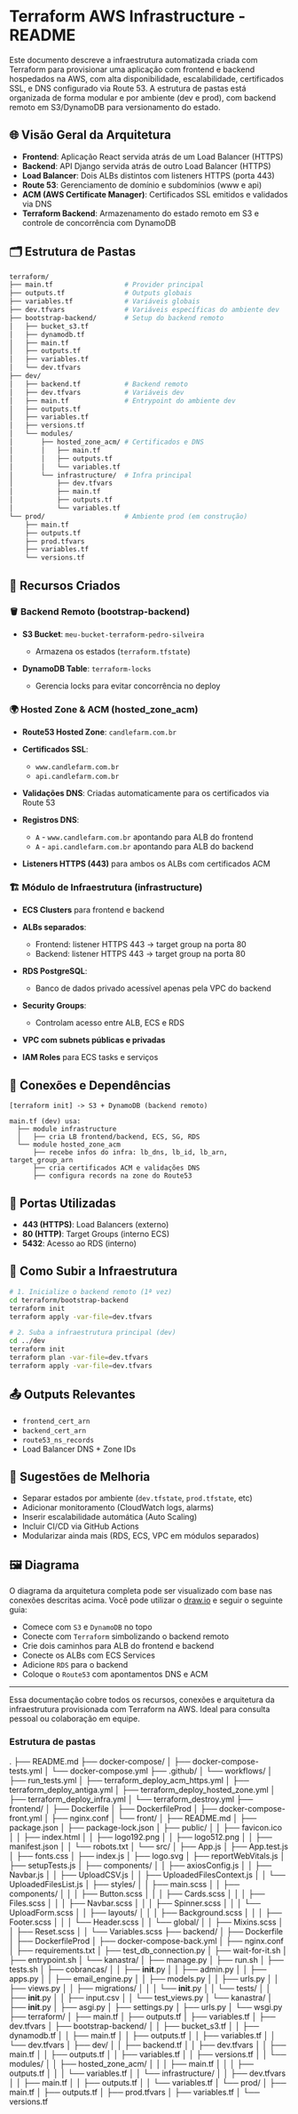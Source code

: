 # Terraform AWS Infrastructure - README

Este documento descreve a infraestrutura automatizada criada com Terraform para provisionar uma aplicação com frontend e backend hospedados na AWS, com alta disponibilidade, escalabilidade, certificados SSL, e DNS configurado via Route 53. A estrutura de pastas está organizada de forma modular e por ambiente (dev e prod), com backend remoto em S3/DynamoDB para versionamento do estado.

## 🌐 Visão Geral da Arquitetura

* **Frontend**: Aplicação React servida atrás de um Load Balancer (HTTPS)
* **Backend**: API Django servida atrás de outro Load Balancer (HTTPS)
* **Load Balancer**: Dois ALBs distintos com listeners HTTPS (porta 443)
* **Route 53**: Gerenciamento de domínio e subdomínios (www e api)
* **ACM (AWS Certificate Manager)**: Certificados SSL emitidos e validados via DNS
* **Terraform Backend**: Armazenamento do estado remoto em S3 e controle de concorrência com DynamoDB

## 🗂️ Estrutura de Pastas

```bash
terraform/
├── main.tf                  # Provider principal
├── outputs.tf               # Outputs globais
├── variables.tf             # Variáveis globais
├── dev.tfvars               # Variáveis específicas do ambiente dev
├── bootstrap-backend/       # Setup do backend remoto
│   ├── bucket_s3.tf
│   ├── dynamodb.tf
│   ├── main.tf
│   ├── outputs.tf
│   ├── variables.tf
│   └── dev.tfvars
├── dev/
│   ├── backend.tf           # Backend remoto
│   ├── dev.tfvars           # Variáveis dev
│   ├── main.tf              # Entrypoint do ambiente dev
│   ├── outputs.tf
│   ├── variables.tf
│   ├── versions.tf
│   └── modules/
│       ├── hosted_zone_acm/ # Certificados e DNS
│       │   ├── main.tf
│       │   ├── outputs.tf
│       │   └── variables.tf
│       └── infrastructure/  # Infra principal
│           ├── dev.tfvars
│           ├── main.tf
│           ├── outputs.tf
│           └── variables.tf
└── prod/                    # Ambiente prod (em construção)
    ├── main.tf
    ├── outputs.tf
    ├── prod.tfvars
    ├── variables.tf
    └── versions.tf
```

## 🔧 Recursos Criados

### 🪣 Backend Remoto (bootstrap-backend)

* **S3 Bucket**: `meu-bucket-terraform-pedro-silveira`

  * Armazena os estados (`terraform.tfstate`)
* **DynamoDB Table**: `terraform-locks`

  * Gerencia locks para evitar concorrência no deploy

### 🌍 Hosted Zone & ACM (hosted\_zone\_acm)

* **Route53 Hosted Zone**: `candlefarm.com.br`
* **Certificados SSL**:

  * `www.candlefarm.com.br`
  * `api.candlefarm.com.br`
* **Validações DNS**: Criadas automaticamente para os certificados via Route 53
* **Registros DNS**:

  * `A` - `www.candlefarm.com.br` apontando para ALB do frontend
  * `A` - `api.candlefarm.com.br` apontando para ALB do backend
* **Listeners HTTPS (443)** para ambos os ALBs com certificados ACM

### 🏗️ Módulo de Infraestrutura (infrastructure)

* **ECS Clusters** para frontend e backend
* **ALBs separados**:

  * Frontend: listener HTTPS 443 → target group na porta 80
  * Backend: listener HTTPS 443 → target group na porta 80
* **RDS PostgreSQL**:

  * Banco de dados privado acessível apenas pela VPC do backend
* **Security Groups**:

  * Controlam acesso entre ALB, ECS e RDS
* **VPC com subnets públicas e privadas**
* **IAM Roles** para ECS tasks e serviços

## 📎 Conexões e Dependências

```
[terraform init] -> S3 + DynamoDB (backend remoto)

main.tf (dev) usa:
  ├── module infrastructure
  │   ├── cria LB frontend/backend, ECS, SG, RDS
  └── module hosted_zone_acm
      ├── recebe infos do infra: lb_dns, lb_id, lb_arn, target_group_arn
      ├── cria certificados ACM e validações DNS
      ├── configura records na zone do Route53
```

## 🚪 Portas Utilizadas

* **443 (HTTPS)**: Load Balancers (externo)
* **80 (HTTP)**: Target Groups (interno ECS)
* **5432**: Acesso ao RDS (interno)

## 📄 Como Subir a Infraestrutura

```bash
# 1. Inicialize o backend remoto (1ª vez)
cd terraform/bootstrap-backend
terraform init
terraform apply -var-file=dev.tfvars

# 2. Suba a infraestrutura principal (dev)
cd ../dev
terraform init
terraform plan -var-file=dev.tfvars
terraform apply -var-file=dev.tfvars
```

## 📤 Outputs Relevantes

* `frontend_cert_arn`
* `backend_cert_arn`
* `route53_ns_records`
* Load Balancer DNS + Zone IDs

## 🧠 Sugestões de Melhoria

* Separar estados por ambiente (`dev.tfstate`, `prod.tfstate`, etc)
* Adicionar monitoramento (CloudWatch logs, alarms)
* Inserir escalabilidade automática (Auto Scaling)
* Incluir CI/CD via GitHub Actions
* Modularizar ainda mais (RDS, ECS, VPC em módulos separados)

## 🖼️ Diagrama

O diagrama da arquitetura completa pode ser visualizado com base nas conexões descritas acima. Você pode utilizar o [draw.io](https://app.diagrams.net/) e seguir o seguinte guia:

* Comece com `S3` e `DynamoDB` no topo
* Conecte com `Terraform` simbolizando o backend remoto
* Crie dois caminhos para ALB do frontend e backend
* Conecte os ALBs com ECS Services
* Adicione `RDS` para o backend
* Coloque o `Route53` com apontamentos DNS e ACM

---

Essa documentação cobre todos os recursos, conexões e arquitetura da infraestrutura provisionada com Terraform na AWS. Ideal para consulta pessoal ou colaboração em equipe.


### Estrutura de pastas

.
├── README.md
├── docker-compose/
│   ├── docker-compose-tests.yml
│   └── docker-compose.yml
├── .github/
│   └── workflows/
│       ├── run_tests.yml
│       ├── terraform_deploy_acm_https.yml
│       ├── terraform_deploy_antiga.yml
│       ├── terraform_deploy_hosted_zone.yml
│       ├── terraform_deploy_infra.yml
│       └── terraform_destroy.yml
├── frontend/
│   ├── Dockerfile
│   ├── DockerfileProd
│   ├── docker-compose-front.yml
│   ├── nginx.conf
│   └── front/
│       ├── README.md
│       ├── package.json
│       ├── package-lock.json
│       ├── public/
│       │   ├── favicon.ico
│       │   ├── index.html
│       │   ├── logo192.png
│       │   ├── logo512.png
│       │   ├── manifest.json
│       │   └── robots.txt
│       └── src/
│           ├── App.js
│           ├── App.test.js
│           ├── fonts.css
│           ├── index.js
│           ├── logo.svg
│           ├── reportWebVitals.js
│           ├── setupTests.js
│           ├── components/
│           │   ├── axiosConfig.js
│           │   ├── Navbar.js
│           │   ├── UploadCSV.js
│           │   ├── UploadedFilesContext.js
│           │   └── UploadedFilesList.js
│           ├── styles/
│           │   ├── main.scss
│           │   ├── components/
│           │   │   ├── Button.scss
│           │   │   ├── Cards.scss
│           │   │   ├── Files.scss
│           │   │   ├── Navbar.scss
│           │   │   ├── Spinner.scss
│           │   │   └── UploadForm.scss
│           │   ├── layouts/
│           │   │   ├── Background.scss
│           │   │   ├── Footer.scss
│           │   │   └── Header.scss
│           │   └── global/
│           │       ├── Mixins.scss
│           │       ├── Reset.scss
│           │       └── Variables.scss
├── backend/
│   ├── Dockerfile
│   ├── DockerfileProd
│   ├── docker-compose-back.yml
│   ├── nginx.conf
│   ├── requirements.txt
│   ├── test_db_connection.py
│   ├── wait-for-it.sh
│   ├── entrypoint.sh
│   └── kanastra/
│       ├── manage.py
│       ├── run.sh
│       ├── tests.sh
│       ├── cobrancas/
│       │   ├── __init__.py
│       │   ├── admin.py
│       │   ├── apps.py
│       │   ├── email_engine.py
│       │   ├── models.py
│       │   ├── urls.py
│       │   ├── views.py
│       │   ├── migrations/
│       │   │   └── __init__.py
│       │   └── tests/
│       │       ├── __init__.py
│       │       ├── input.csv
│       │       └── test_views.py
│       └── kanastra/
│           ├── __init__.py
│           ├── asgi.py
│           ├── settings.py
│           ├── urls.py
│           └── wsgi.py
├── terraform/
│   ├── main.tf
│   ├── outputs.tf
│   ├── variables.tf
│   ├── dev.tfvars
│   ├── bootstrap-backend/
│   │   ├── bucket_s3.tf
│   │   ├── dynamodb.tf
│   │   ├── main.tf
│   │   ├── outputs.tf
│   │   ├── variables.tf
│   │   └── dev.tfvars
│   ├── dev/
│   │   ├── backend.tf
│   │   ├── dev.tfvars
│   │   ├── main.tf
│   │   ├── outputs.tf
│   │   ├── variables.tf
│   │   ├── versions.tf
│   │   └── modules/
│   │       ├── hosted_zone_acm/
│   │       │   ├── main.tf
│   │       │   ├── outputs.tf
│   │       │   └── variables.tf
│   │       └── infrastructure/
│   │           ├── dev.tfvars
│   │           ├── main.tf
│   │           ├── outputs.tf
│   │           └── variables.tf
│   └── prod/
│       ├── main.tf
│       ├── outputs.tf
│       ├── prod.tfvars
│       ├── variables.tf
│       └── versions.tf
